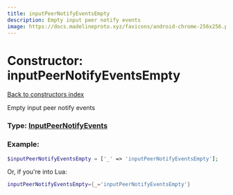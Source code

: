 ```yaml
---
title: inputPeerNotifyEventsEmpty
description: Empty input peer notify events
image: https://docs.madelineproto.xyz/favicons/android-chrome-256x256.png
---
```

# Constructor: inputPeerNotifyEventsEmpty  
[Back to constructors index](index.md)



Empty input peer notify events




### Type: [InputPeerNotifyEvents](../types/InputPeerNotifyEvents.md)


### Example:

```php
$inputPeerNotifyEventsEmpty = ['_' => 'inputPeerNotifyEventsEmpty'];
```  


Or, if you're into Lua:

```lua
inputPeerNotifyEventsEmpty={_='inputPeerNotifyEventsEmpty'}

```


